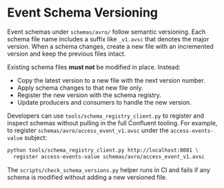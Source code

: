 # Event Schema Versioning

Event schemas under `schemas/avro/` follow semantic versioning. Each schema file
name includes a suffix like `_v1.avsc` that denotes the major version. When a
schema changes, create a new file with an incremented version and keep the
previous files intact.

Existing schema files **must not** be modified in place. Instead:

- Copy the latest version to a new file with the next version number.
- Apply schema changes to that new file only.
- Register the new version with the schema registry.
- Update producers and consumers to handle the new version.

Developers can use `tools/schema_registry_client.py` to register and
inspect schemas without pulling in the full Confluent tooling. For
example, to register `schemas/avro/access_event_v1.avsc` under the
`access-events-value` subject:

```bash
python tools/schema_registry_client.py http://localhost:8081 \
  register access-events-value schemas/avro/access_event_v1.avsc
```

The `scripts/check_schema_versions.py` helper runs in CI and fails if any schema
is modified without adding a new versioned file.
